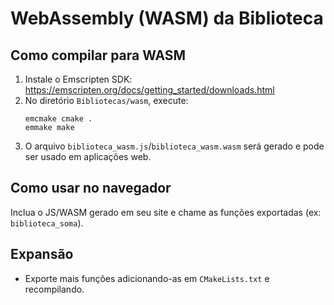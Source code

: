 # WebAssembly (WASM) da Biblioteca

## Como compilar para WASM

1. Instale o Emscripten SDK: https://emscripten.org/docs/getting_started/downloads.html
2. No diretório `Bibliotecas/wasm`, execute:
   ```
   emcmake cmake .
   emmake make
   ```
3. O arquivo `biblioteca_wasm.js`/`biblioteca_wasm.wasm` será gerado e pode ser usado em aplicações web.

## Como usar no navegador

Inclua o JS/WASM gerado em seu site e chame as funções exportadas (ex: `biblioteca_soma`).

## Expansão
- Exporte mais funções adicionando-as em `CMakeLists.txt` e recompilando.
